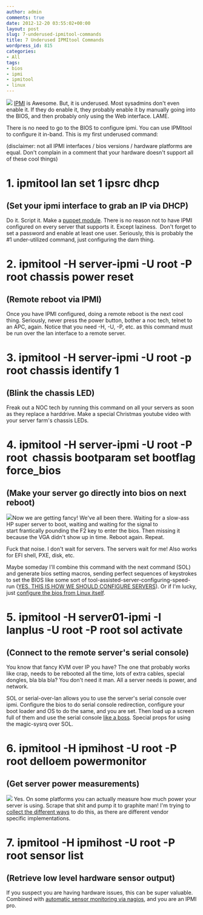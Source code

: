 ```yaml
---
author: admin
comments: true
date: 2012-12-20 03:55:02+00:00
layout: post
slug: 7-underused-ipmitool-commands
title: 7 Underused IPMItool Commands
wordpress_id: 815
categories:
- All
tags:
- bios
- ipmi
- ipmitool
- linux
---
```


![](https://xkyle.com/wp-content/uploads/interesting-ipmi-239x300.jpg)
[IPMI](http://en.wikipedia.org/wiki/Intelligent_Platform_Management_Interface) is Awesome. But, it is underused. Most sysadmins don't even enable it. If they do enable it, they probably enable it by manually going into the BIOS, and then probably only using the Web interface. LAME.

There is no need to go to the BIOS to configure ipmi. You can use IPMItool to configure it in-band. This is my first underused command:

(disclaimer: not all IPMI interfaces / bios versions / hardware platforms are equal. Don't complain in a comment that your hardware doesn't support all of these cool things)


# 1. ipmitool lan set 1 ipsrc dhcp




## (Set your ipmi interface to grab an IP via DHCP)


Do it. Script it. Make a [puppet module](https://github.com/zoide/puppet-ipmi/). There is no reason not to have IPMI configured on every server that supports it. Except laziness.  Don't forget to set a password and enable at least one user. Seriously, this is probably the #1 under-utilized command, just configuring the darn thing.


# 2. ipmitool -H server-ipmi -U root -P root chassis power reset




## (Remote reboot via IPMI)


Once you have IPMI configured, doing a remote reboot is the next cool thing. Seriously, never press the power button, bother a noc tech, telnet to an APC, again. Notice that you need -H, -U, -P, etc. as this command must be run over the lan interface to a remote server.


# 3. ipmitool -H server-ipmi -U root -p root chassis identify 1




## (Blink the chassis LED)


Freak out a NOC tech by running this command on all your servers as soon as they replace a harddrive. Make a special Christmas youtube video with your server farm's chassis LEDs.


# 4. ipmitool -H server-ipmi -U root -P root  chassis bootparam set bootflag force_bios




## (Make your server go directly into bios on next reboot)


[![](https://xkyle.com/wp-content/uploads/morpheus-ipmi-300x300.jpg)](https://xkyle.com/wp-content/uploads/morpheus-ipmi.jpg)Now we are getting fancy! We've all been there. Waiting for a slow-ass HP super server to boot, waiting and waiting for the signal to start frantically pounding the F2 key to enter the bios. Then missing it because the VGA didn't show up in time. Reboot again. Repeat.

Fuck that noise. I don't wait for servers. The servers wait for me! Also works for EFI shell, PXE, disk, etc.

Maybe someday I'll combine this command with the next command (SOL) and generate bios setting macros, sending perfect sequences of keystrokes to set the BIOS like some sort of tool-assisted-server-configuring-speed-run ([YES. THIS IS HOW WE SHOULD CONFIGURE SERVERS](https://www.youtube.com/watch?v=L_AerCVhoTM)). Or if I'm lucky, just [configure the bios from Linux itself](https://wiki.xkyle.com/Configuing_BIOS_From_Linux).


# 5. ipmitool -H server01-ipmi -I lanplus -U root -P root sol activate




## (Connect to the remote server's serial console)


You know that fancy KVM over IP you have? The one that probably works like crap, needs to be rebooted all the time, lots of extra cables, special dongles, bla bla bla? You don't need it man. All a server needs is power, and network.

SOL or serial-over-lan allows you to use the server's serial console over ipmi. Configure the bios to do serial console redirection, configure your boot loader and OS to do the same, and you are set. Then load up a screen full of them and use the serial console [like a boss](https://wiki.xkyle.com/IPMI_Serial_Over_Lan#Like_a_Boss). Special props for using the magic-sysrq over SOL.


# 6. ipmitool -H ipmihost -U root -P root delloem powermonitor




## (Get server power measurements)


[![](https://xkyle.com/wp-content/uploads/already-killawatt-300x300.jpg)](https://xkyle.com/wp-content/uploads/already-killawatt.jpg)
Yes. On some platforms you can actually measure how much power your server is using. Scrape that shit and pump it to graphite man! I'm trying to [collect the different ways](https://wiki.xkyle.com/IPMI_Power_Measurement) to do this, as there are different vendor specific implementations.


# 7. ipmitool -H ipmihost -U root -P root sensor list




## (Retrieve low level hardware sensor output)


If you suspect you are having hardware issues, this can be super valuable. Combined with [automatic sensor monitoring via nagios](http://exchange.nagios.org/directory/Plugins/Hardware/Server-Hardware/IPMI-Sensor-Monitoring-Plugin/details), and you are an IPMI pro.
